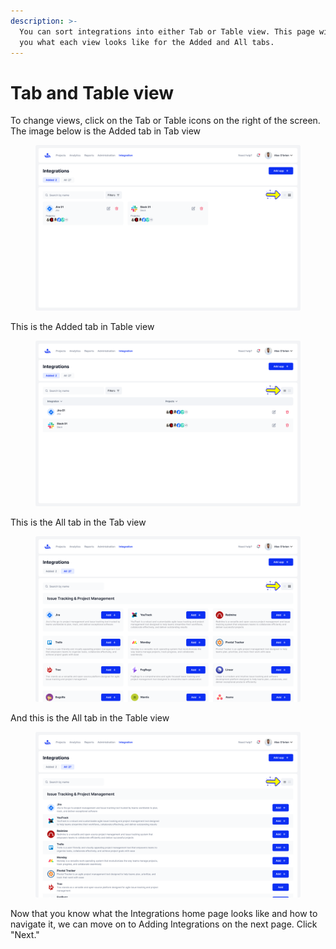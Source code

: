 ```yaml
---
description: >-
  You can sort integrations into either Tab or Table view. This page will show
  you what each view looks like for the Added and All tabs.
---
```


# Tab and Table view

To change views, click on the Tab or Table icons on the right of the screen. The image below is the Added tab in Tab view

<figure><img src="../../.gitbook/assets/Tile.png" alt=""><figcaption></figcaption></figure>

This is the Added tab in Table view&#x20;

<figure><img src="../../.gitbook/assets/Table.png" alt=""><figcaption></figcaption></figure>

This is the All tab in the Tab view&#x20;

<figure><img src="../../.gitbook/assets/230_Integration - All - Tyles (1).png" alt=""><figcaption></figcaption></figure>

And this is the All tab in the Table view&#x20;

<figure><img src="../../.gitbook/assets/233_Integration - All - Table.png" alt=""><figcaption></figcaption></figure>

Now that you know what the Integrations home page looks like and how to navigate it, we can move on to Adding Integrations on the next page. Click "Next."&#x20;
